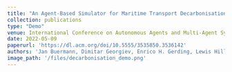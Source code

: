 ```yaml
---
title: "An Agent-Based Simulator for Maritime Transport Decarbonisation"
collection: publications
type: "Demo"
venue: International Conference on Autonomous Agents and Multi-Agent Systems (AAMAS)
date: 2022-05-09
paperurl: 'https://dl.acm.org/doi/10.5555/3535850.3536142'
authors: 'Jan Buermann, Dimitar Georgiev, Enrico H. Gerding, Lewis Hill, Obaid Malik, Alexandru Pop, Matthew Pun, Sarvapali D. Ramchurn, Elliot Salisbury and Ivan Stojanovic'
image_path: '/files/decarbonisation_demo.png'
---
```

